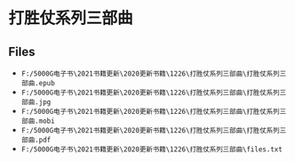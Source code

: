 # 打胜仗系列三部曲

## Files

- `F:/5000G电子书\2021书籍更新\2020更新书籍\1226\打胜仗系列三部曲\打胜仗系列三部曲.epub`
- `F:/5000G电子书\2021书籍更新\2020更新书籍\1226\打胜仗系列三部曲\打胜仗系列三部曲.jpg`
- `F:/5000G电子书\2021书籍更新\2020更新书籍\1226\打胜仗系列三部曲\打胜仗系列三部曲.mobi`
- `F:/5000G电子书\2021书籍更新\2020更新书籍\1226\打胜仗系列三部曲\打胜仗系列三部曲.pdf`
- `F:/5000G电子书\2021书籍更新\2020更新书籍\1226\打胜仗系列三部曲\files.txt`
